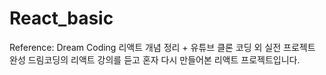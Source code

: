 # React_basic

Reference: Dream Coding 리액트 개념 정리 + 유튜브 클론 코딩 외 실전 프로젝트 완성
드림코딩의 리액트 강의를 듣고 혼자 다시 만들어본 리액트 프로젝트입니다.
